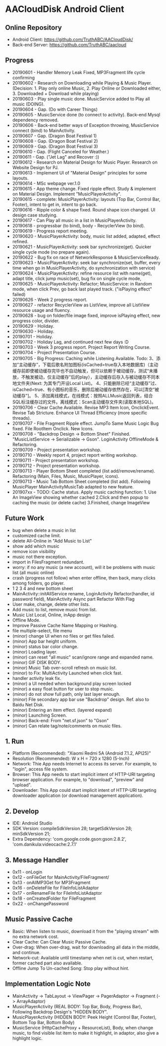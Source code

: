 # AACloudDisk Android Client

## Online Repository
* Android Client: https://github.com/TruthABC/AACloudDisk/
* Back-end Server: https://github.com/TruthABC/aacloud

## Progress
* 20190601 - Handler Memory Leak Fixed, MP3Fragment life cycle confirming
* 20190602 - Research on Downloading while Playing & Music Player. (Decision: 1. Play only online Music, 2. Play Online or Downloaded either, 3. Downloaded + Download while playing)
* 20190603 - Play single music done. MusicService added to Play all music (DOING).
* 20190604 - Gap. (Do with Career Things)
* 20190605 - MusicService done (to connect to activity). Back-end Mysql dependency removed.
* 20190606 - Back-end better ways of Exception throwing, MusicService connect (bind) to MainActivity.
* 20190607 - Gap. (Dragon Boat Festival 1)
* 20190608 - Gap. (Dragon Boat Festival 2)
* 20190609 - Gap. (Dragon Boat Festival 3)
* 20190610 - Gap. (Flight Canceled for Weather.)
* 20190611 - Gap. ("Jet Lag" and Recover :))
* 20190612 - Research on Material Design for Music Player. Research on Website Design for PJ.
* 20190613 - Implement UI of "Material Design" principles for some layouts.
* 20190614 - MSc webpage ver.1.0
* 20190615 - App theme change. Fixed ripple effect. Study & implement on Material Design. Implement "MusicPlayerActivity".
* 20190615 - complete: MusicPlayerActivity: layouts (Top Bar, Control Bar, Footer), intent to get in, intent to go back.
* 20190616 - Ripple color & shape fixed. Round shape icon changed. UI design case studying.
* 20190617 - Can Play all music in a list in MusicPlayerActivity.
* 20190618 - progressbar (to bind), body - RecyclerView (to bind).
* 20190619 - Progress report meeting.
* 20190620 - MusicPlayerActivity: body, music list added, adapted, effect refined.
* 20190621 - MusicPlayerActivity: seek bar synchronize(get). Quicker single cycle mode (no prepare again).
* 20190622 - Bug fix on race of NetworkResponse & MusicServiceReady.
* 20190623 - MusicPlayerActivity: seek bar synchronize(set, buffer, every time when go in MusicPlayerActivity, do synchronization with service)
* 20190624 - MusicPlayerActivity: refine resource list with name(get), adapt title, click jump music(set), bug fix on single cycle mode,
* 20190625 - MusicPlayerActivity: Refactor; MusicService: in Random mode, when click Prev, go back last played track. ("isPlaying effect" failed)
* 20190626 - Week 2 progress report.
* 20190627 - refactor RecyclerView as ListView, improve all ListView resource usage and fluency.
* 20190628 - bug on folder/file image fixed, improve isPlaying effect, new progress color, divider.
* 20190629 - Holiday.
* 20190630 - Holiday.
* 20190701 - Holiday.
* 20190702 - Holiday Lag, and continued next few days :D
* 20190703 - Week 3 progress report. Project Report Writing Course.
* 20190704 - Project Presentation Course.
* 20190705 - Big Progress: Caching while Listening Available.
    Todo: 3、添加“主动缓存”，下载后歌名附加图标(isCached=true存入本地数据库)（主动缓存前即使被动缓存完毕也不自动触发，但可以依赖于被动缓存，测试“未播放，不触发被动，仅主动缓存”后的play），主动缓存后存入与被动缓存不同本地文件夹(Next: 为其专门开设Local List)。
          4、只能删除已经“主动缓存”过、isCached=true、有小图标的音乐，删除后被动缓存依然存在，可以[清空“被动缓存”]。
          5、添加离线模式，在线模式：按照ALLMusic返回列表，结合SQL标注缓存过的文件。离线模式：Scan主动缓存文件夹(读取本地SQL)。
* 20190706 - Clear Cache Available. Revise MP3 Item Icon, OnclickEvent. Revise Tab Stricture. Enhance UI Thread Efficiency (more specific threads).
* 20190707 - File Fragment Ripple effect. JumpTo Same Music Logic Bug fixed. File RootItem Onclick. New Icons.
* 20190708 - "Backdrop Design -> Bottom Sheet" Finished. "MusicListService -> Serializable -> Gson". LoginActivity OfflineMode & Refactoring.
* 20190709 - Project presentation workshop.
* 20190710 - Weekly report 4, project report writing workshop.
* 20190711 - Project presentation workshop.
* 20190712 - Project presentation workshop.
* 20190713 - Player Bottom Sheet completed (list add/remove/rename). Refactoring (Main, Files, Music, MusicPlayer, icons).
* 20190713 - Music Tab Bottom Sheet completed (list add). Following MusicPlayer MainActivityMusicTab adapted to new feature.
* 201907xx - TODO: Cache status. Apply music caching function: 1. Use An ImageView showing whether cached 2.Click and then popup to caching the music (or delete cache) 3.Finished, change ImageView

## Future Work
* bug when delete a music in list
* customized cache limit.
* delete All-Online in  "Add Music to List"
* show add which music
* remove icon visibility
* music not there exception.
* import in FilesFragment redundant.
* worry: if no any music (a new account), will it be problems with music list (all music online)
* crash (progress not follow) when enter offline, then back, many clicks among folders, go player.
* 1 2 3 4 and new bottom sheet
* MainActivity::initAllService rename, LoginActivity Refactor(handler, id password field), MainActivity Async part Refactor With Flag
* User make, change, delete other lists.
* Add music to list, remove music from list.
* Music List Local, Online, inApp design
* Offline Mode.
* Improve Passive Cache Name Mapping or Hashing.
* file multiple-select, file menu
* (minor) change UI when no files or get files failed.
* (minor) App bar height uniform.
* (minor) status bar color change.
* (minor) Loading layer.
* (minor) can reset "all music" scan/ignore range and expanded name.
* (minor) GIF DISK BODY.
* (minor) Music Tab over-scroll refresh on music list.
* (minor) to Fix: MultiActivity Launched when click fast.
* handler activity leak fix.
* (minor) a UI needed when background play screen locked
* (minor) a easy float button for user to stop music.
* (minor) do not show full path, only last layer enough.
* (minor) File secondary app bar use "Backdrop" design. Ref. also to Baidu Net Disk.
* (minor) Entering an item effect. (layered expand)
* (minor) Launching Screen.
* (minor) Back-end: From "net.sf.json" to "Gson"
* (minor) Can relate tag/note/comments on music files.

## 1. Run
* Platform (Recommended): "Xiaomi Redmi 5A (Android 7.1.2, API25)"
* Resolution (Recommended): W x H = 720 x 1280 (5-Inch)
* Network: Thie App needs Internet to access its server. For example, to "login", access file system.
* Browser: This App needs to start implicit intent of HTTP-URI targeting browser application. For example, to "download", "preview" and "upload".
* Downloader: This App could start implicit intent of HTTP-URI targeting downloader application (or download management application).

## 2. Develop
* IDE: Android Studio
* SDK Version: compileSdkVersion 28; targetSdkVersion 28; minSdkVersion 21;
* Extra Dependency: 'com.google.code.gson:gson:2.8.2', 'com.danikula:videocache:2.7.1'

## 3. Message Handler
* 0x11 - onLogin
* 0x12 - onFileGet for MainActivity/FileFragment/
* 0x13 - onAllMP3Get for MP3Fragment
* 0x16 - onDeleteFile for FileInfoListAdaptor
* 0x17 - onRenameFile for FileInfoListAdaptor
* 0x18 - onCreatedFolder for FileFragment
* 0x22 - onChangePassword

## Music Passive Cache
* Basic: When listen to music, download it from the "playing stream" with no extra network cost.
* Clear Cache: Can Clear Music Passive Cache.
* Over-drag: When over-drag, wait for downloading all data in the middle, and continue.
* Network-cut: Available until timestamp when net is cut, when restart, former cached part also available.
* Offline Jump To Un-cached Song: Stop play without hint.

## Implementation Logic Note
* MainActivity -> TabLayout -> ViewPager -> PagerAdaptor -> Fragment (-> ArrayAdaptor)
* MusicPlayerActivity (REAL BODY: Top Bar, Body, Progress Bar), Following Backdrop Design's "HIDDEN BODY".
* MusicPlayerActivity (HIDDEN BODY: Peek Height (Control Bar, Footer), Bottom Top Bar, Bottom Body)
* MusicService (HttpCacheProxy + ResourceList), Body, when change music, to find visible list item to make it highlight, in adaptor, also give a highlight logic.
